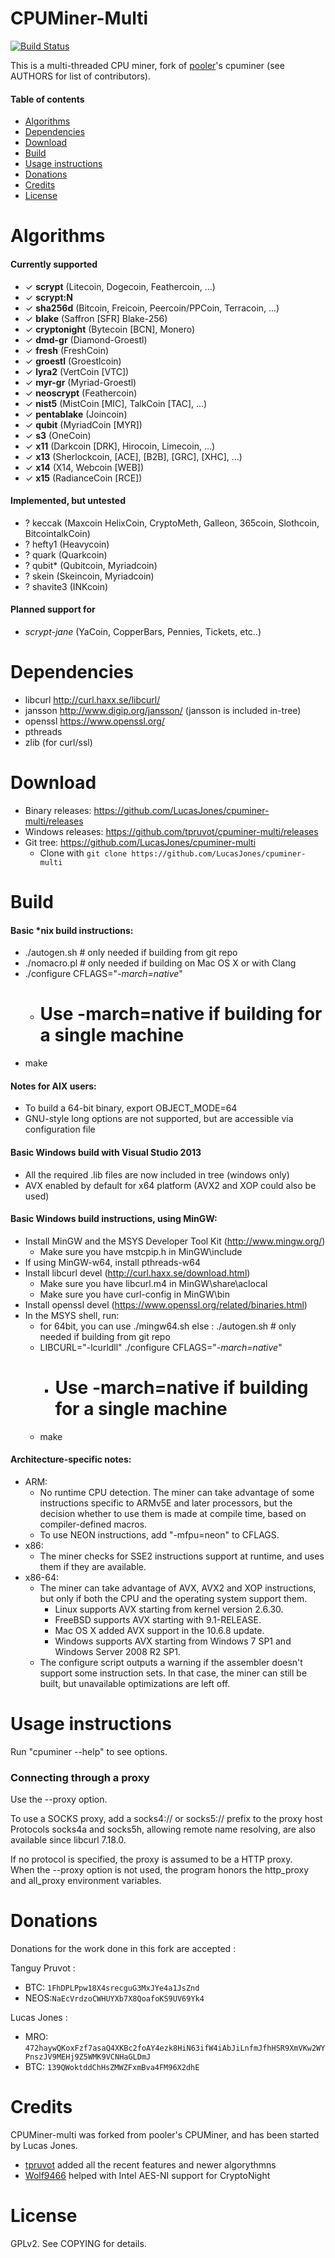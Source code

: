 ﻿CPUMiner-Multi
==============

[![Build Status](https://travis-ci.org/tpruvot/cpuminer-multi.svg)](https://travis-ci.org/tpruvot/cpuminer-multi)

This is a multi-threaded CPU miner,
fork of [pooler](//github.com/pooler)'s cpuminer (see AUTHORS for list of contributors).

#### Table of contents

* [Algorithms](#algorithms)
* [Dependencies](#dependencies)
* [Download](#download)
* [Build](#build)
* [Usage instructions](#usage-instructions)
* [Donations](#donations)
* [Credits](#credits)
* [License](#license)

Algorithms
==========
#### Currently supported
 * ✓ __scrypt__ (Litecoin, Dogecoin, Feathercoin, ...)
 * ✓ __scrypt:N__
 * ✓ __sha256d__ (Bitcoin, Freicoin, Peercoin/PPCoin, Terracoin, ...)
 * ✓ __blake__ (Saffron [SFR] Blake-256)
 * ✓ __cryptonight__ (Bytecoin [BCN], Monero)
 * ✓ __dmd-gr__ (Diamond-Groestl)
 * ✓ __fresh__ (FreshCoin)
 * ✓ __groestl__ (Groestlcoin)
 * ✓ __lyra2__ (VertCoin [VTC])
 * ✓ __myr-gr__ (Myriad-Groestl)
 * ✓ __neoscrypt__ (Feathercoin)
 * ✓ __nist5__ (MistCoin [MIC], TalkCoin [TAC], ...)
 * ✓ __pentablake__ (Joincoin)
 * ✓ __qubit__ (MyriadCoin [MYR])
 * ✓ __s3__ (OneCoin)
 * ✓ __x11__ (Darkcoin [DRK], Hirocoin, Limecoin, ...)
 * ✓ __x13__ (Sherlockcoin, [ACE], [B2B], [GRC], [XHC], ...)
 * ✓ __x14__ (X14, Webcoin [WEB])
 * ✓ __x15__ (RadianceCoin [RCE])

#### Implemented, but untested
 * ? keccak (Maxcoin  HelixCoin, CryptoMeth, Galleon, 365coin, Slothcoin, BitcointalkCoin)
 * ? hefty1 (Heavycoin)
 * ? quark (Quarkcoin)
 * ? qubit* (Qubitcoin, Myriadcoin)
 * ? skein (Skeincoin, Myriadcoin)
 * ? shavite3 (INKcoin)

#### Planned support for
 * *scrypt-jane* (YaCoin, CopperBars, Pennies, Tickets, etc..)
 
Dependencies
============
* libcurl http://curl.haxx.se/libcurl/
* jansson http://www.digip.org/jansson/ (jansson is included in-tree)
* openssl https://www.openssl.org/
* pthreads
* zlib (for curl/ssl)

Download
========
* Binary releases:  https://github.com/LucasJones/cpuminer-multi/releases
* Windows releases: https://github.com/tpruvot/cpuminer-multi/releases
* Git tree:   https://github.com/LucasJones/cpuminer-multi
  * Clone with `git clone https://github.com/LucasJones/cpuminer-multi`

Build
=====

#### Basic *nix build instructions:
 * ./autogen.sh	# only needed if building from git repo
 * ./nomacro.pl	# only needed if building on Mac OS X or with Clang
 * ./configure CFLAGS="*-march=native*"
   * # Use -march=native if building for a single machine
 * make

#### Notes for AIX users:
 * To build a 64-bit binary, export OBJECT_MODE=64
 * GNU-style long options are not supported, but are accessible via configuration file

#### Basic Windows build with Visual Studio 2013
 * All the required .lib files are now included in tree (windows only)
 * AVX enabled by default for x64 platform (AVX2 and XOP could also be used)

#### Basic Windows build instructions, using MinGW:
 * Install MinGW and the MSYS Developer Tool Kit (http://www.mingw.org/)
   * Make sure you have mstcpip.h in MinGW\include
 * If using MinGW-w64, install pthreads-w64
 * Install libcurl devel (http://curl.haxx.se/download.html)
   * Make sure you have libcurl.m4 in MinGW\share\aclocal
   * Make sure you have curl-config in MinGW\bin
 * Install openssl devel (https://www.openssl.org/related/binaries.html)
 * In the MSYS shell, run:
   * for 64bit, you can use ./mingw64.sh else :
     ./autogen.sh	# only needed if building from git repo
   * LIBCURL="-lcurldll" ./configure CFLAGS="*-march=native*"
     * # Use -march=native if building for a single machine
   * make

#### Architecture-specific notes:
 * ARM:
   * No runtime CPU detection. The miner can take advantage of some instructions specific to ARMv5E and later processors, but the decision whether to use them is made at compile time, based on compiler-defined macros.
   * To use NEON instructions, add "-mfpu=neon" to CFLAGS.
 * x86:
   * The miner checks for SSE2 instructions support at runtime, and uses them if they are available.
 * x86-64:	
   * The miner can take advantage of AVX, AVX2 and XOP instructions, but only if both the CPU and the operating system support them.
     * Linux supports AVX starting from kernel version 2.6.30.
     * FreeBSD supports AVX starting with 9.1-RELEASE.
     * Mac OS X added AVX support in the 10.6.8 update.
     * Windows supports AVX starting from Windows 7 SP1 and Windows Server 2008 R2 SP1.
   * The configure script outputs a warning if the assembler doesn't support some instruction sets. In that case, the miner can still be built, but unavailable optimizations are left off.

Usage instructions
==================
Run "cpuminer --help" to see options.

### Connecting through a proxy

Use the --proxy option.

To use a SOCKS proxy, add a socks4:// or socks5:// prefix to the proxy host  
Protocols socks4a and socks5h, allowing remote name resolving, are also available since libcurl 7.18.0.

If no protocol is specified, the proxy is assumed to be a HTTP proxy.  
When the --proxy option is not used, the program honors the http_proxy and all_proxy environment variables.

Donations
=========
Donations for the work done in this fork are accepted :

Tanguy Pruvot :
* BTC: `1FhDPLPpw18X4srecguG3MxJYe4a1JsZnd`
* NEOS:`NaEcVrdzoCWHUYXb7X8QoafoKS9UV69Yk4`

Lucas Jones :
* MRO: `472haywQKoxFzf7asaQ4XKBc2foAY4ezk8HiN63ifW4iAbJiLnfmJfhHSR9XmVKw2WYPnszJV9MEHj9Z5WMK9VCNHaGLDmJ`
* BTC: `139QWoktddChHsZMWZFxmBva4FM96X2dhE`

Credits
=======
CPUMiner-multi was forked from pooler's CPUMiner, and has been started by Lucas Jones.
* [tpruvot](https://github.com/tpruvot) added all the recent features and newer algorythmns
* [Wolf9466](https://github.com/wolf9466) helped with Intel AES-NI support for CryptoNight

License
=======
GPLv2.  See COPYING for details.
